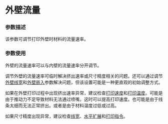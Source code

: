 外壁流量
====
### **参数描述**
该参数可调节打印外壁时材料的流量速率。 

### **参数使用**
外壁的流量速率可以与内壁的流量速率分开调节。

调节外壁的流量速率可临时解决挤出速率或尺寸精度相关的问题。还可以通过调节[外壁线宽](../resolution/wall_line_width_0.md)和[外壁嵌入](../shell/wall_0_inset.md)参数解决问题，但该设置可能是一种更直观的初始调整方式。

如果在外壁打印过程中出现挤出速率异常，建议检查[打印速度](../speed/speed_wall_0.md)和[打印温度](material_print_temperature.md)。可能是由于推动力不足导致材料无法通过喷嘴，这时可以提高打印速度。也可能是由于线条太细而无法正常挤出。或者是由于材料温度过低或过高。

如果尺寸精度出现异常，建议检查[线宽](../resolution/wall_line_width_0.md)、[水平扩展](../shell/xy_offset.md)和[打印指令](../shell/outer_inset_first.md)。


